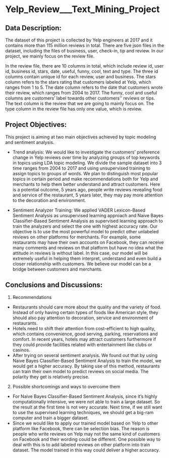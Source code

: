 # Yelp_Review___Text_Mining_Project
## Data Description: 
The dataset of this project is collected by Yelp engineers at 2017 and it contains more than 115 million reviews in total. There are five json files in the dataset, including the files of business, user, check-in, tip and review. In our project, we mainly focus on the review file. 

In the review file, there are 10 columns in total, which include review id, user id, business id, stars, date, useful, funny, cool, text and type. The three id columns contain unique id for each review, user and business. The stars column refers to the stars rating that customers labeled at Yelp, which ranges from 1 to 5. The date column refers to the date that customers wrote their review, which ranges from 2004 to 2017. The funny, cool and useful columns are customers’ label towards other customers'’ reviews or tips. The text column is the review that we are going to mainly focus on. The type column in the review file has only one value, which is review. 

## Project Objectives: 
This project is aiming at two main objectives achieved by topic modeling and sentiment analysis. 

-	Trend analysis: 
We would like to investigate the customers’ preference change in Yelp reviews over time by analyzing groups of top keywords in topics using LDA topic modeling. We divide the sample dataset into 3 time ranges from 2004 to 2017 and using unsupervised training to assign topics to groups of words. We plan to distinguish most popular topics in certain period and make recommendations both for Yelp and merchants to help them better understand and attract customers. Here is a potential outcome, 5 years ago, people write reviews revealing food and service of the restaurant, 5 years later, they may pay more attention to the decoration and environment. 

-	Sentiment Analyzer Training: 
We applied VADER Lexicon-Based Sentiment Analysis as unsupervised learning approach and Naive Bayes Classifier-Based Sentiment Analysis as supervised learning approach to train the analyzers and select the one with highest accuracy rate. Our objective is to use the most powerful model to predict other unlabeled reviews on other platforms for merchants. For example, some restaurants may have their own accounts on Facebook, they can receive many comments and reviews on that platform but have no idea what the attitude in reviews is without label. In this case, our model will be extremely useful in helping them interpret, understand and even build a closer relationship with customers. We believe our model can be a bridge between customers and merchants. 

## Conclusions and Discussions:  
1. Recommendations  
- Restaurants should care more about the quality and the variety of food. Instead of only  having certain types of foods like American style, they should also pay attention to  decoration, service and environment of restaurants. 
- Hotels need to shift their attention from cost-efficient to high quality, which contains  convenience, good serving, parking, reservations and comfort. In recent years, hotels may  attract customers furthermore if they could provide facilities related with entertainment like  clubs or casinos.  
- After trying on several sentiment analysis. We found out that by using Naive Bayes  Classifier-Based Sentiment Analysis to train the model, we would get a higher accuracy. By  taking use of this method, restaurants can train their own model to predict reviews on social  media. The polarity they get is relatively precise. 

2. Possible shortcomings and ways to overcome them  
- For Naive Bayes Classifier-Based Sentiment Analysis, since it’s highly computationally  intensive, we were not able to train a large dataset. So the result at the first time is not very  accurate. Next time, if we still want to use the supervised learning techniques, we should get  a big-ram computer and train a bigger dataset.  
- Since we would like to apply our trained model based on Yelp to other platform like  Facebook, there can be selection bias. The reason is people who write reviews on Yelp may  not the same kind of customers on Facebook and their wording could be different. One  possible way to deal with this is to add labeled reviews on other platform into train dataset.  The model trained in this way could deliver a higher accuracy.  
